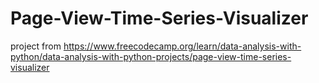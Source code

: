 # Page-View-Time-Series-Visualizer
project from https://www.freecodecamp.org/learn/data-analysis-with-python/data-analysis-with-python-projects/page-view-time-series-visualizer
